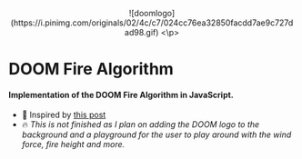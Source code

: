 <p align="center">
  ![doomlogo](https://i.pinimg.com/originals/02/4c/c7/024cc76ea32850facdd7ae9c727dad98.gif)
<\p>

# DOOM Fire Algorithm
#### Implementation of the DOOM Fire Algorithm in JavaScript.

- :page_facing_up: Inspired by [this post](http://fabiensanglard.net/doom_fire_psx/)
- :fire: _This is not finished as I plan on adding the DOOM logo to the background and a playground for the user to play around with the wind force, fire height and more._
